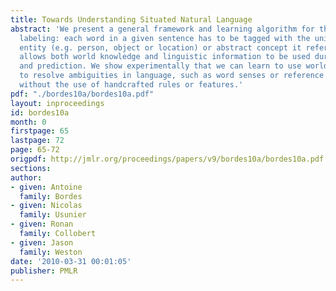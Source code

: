 ```yaml
---
title: Towards Understanding Situated Natural Language
abstract: 'We present a general framework and learning algorithm for the task of concept
  labeling: each word in a given sentence has to be tagged with the unique physical
  entity (e.g. person, object or location) or abstract concept it refers to. Our method
  allows both world knowledge and linguistic information to be used during learning
  and prediction. We show experimentally that we can learn to use world knowledge
  to resolve ambiguities in language, such as word senses or reference resolution,
  without the use of handcrafted rules or features.'
pdf: "./bordes10a/bordes10a.pdf"
layout: inproceedings
id: bordes10a
month: 0
firstpage: 65
lastpage: 72
page: 65-72
origpdf: http://jmlr.org/proceedings/papers/v9/bordes10a/bordes10a.pdf
sections: 
author:
- given: Antoine
  family: Bordes
- given: Nicolas
  family: Usunier
- given: Ronan
  family: Collobert
- given: Jason
  family: Weston
date: '2010-03-31 00:01:05'
publisher: PMLR
---
```

